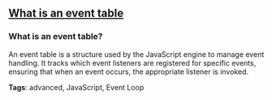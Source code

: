 ## [What is an event table](#what-is-an-event-table)

### What is an event table?

An event table is a structure used by the JavaScript engine to manage event handling. It tracks which event listeners are registered for specific events, ensuring that when an event occurs, the appropriate listener is invoked.

**Tags**: advanced, JavaScript, Event Loop


